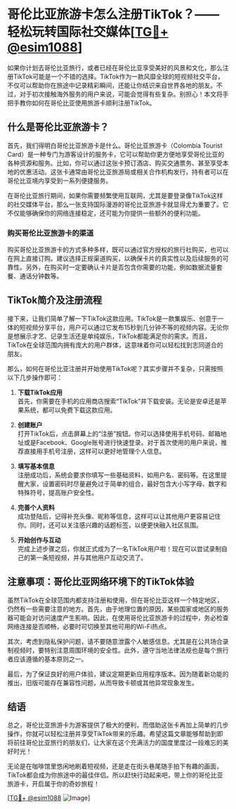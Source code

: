 # 哥伦比亚旅游卡怎么注册TikTok？——轻松玩转国际社交媒体[[TG💪+ @esim1088](https://t.me/s/esim1088)]

如果你计划去哥伦比亚旅行，或者已经在哥伦比亚享受美好的风景和文化，那么注册TikTok可能是一个不错的选择。TikTok作为一款风靡全球的短视频社交平台，不仅可以帮助你在旅途中记录精彩瞬间，还能让你结识来自世界各地的朋友。不过，对于初次接触海外服务的用户来说，可能会觉得有些复杂。别担心！本文将手把手教你如何在哥伦比亚使用旅游卡顺利注册TikTok。

## 什么是哥伦比亚旅游卡？

首先，我们得明白哥伦比亚旅游卡是什么。哥伦比亚旅游卡（Colombia Tourist Card）是一种专门为游客设计的服务卡，它可以帮助你更方便地享受哥伦比亚的各种资源和服务。比如，你可以通过这张卡预订酒店、购买交通票务、甚至享受本地的优惠活动。这张卡通常由哥伦比亚旅游局或相关合作机构发行，持有者可以在哥伦比亚境内享受到一系列便捷服务。

在哥伦比亚旅行期间，如果你需要频繁使用互联网，尤其是要登录像TikTok这样的社交媒体平台，那么一张支持国际漫游的哥伦比亚旅游卡就显得尤为重要了。它不仅能够确保你的网络连接稳定，还可能为你提供一些额外的便利功能。

### 购买哥伦比亚旅游卡的渠道

购买哥伦比亚旅游卡的方式多种多样，既可以通过官方授权的旅行社购买，也可以在网上直接订购。建议选择正规渠道购买，以确保卡片的真实性以及后续服务的可靠性。另外，在购买时一定要确认卡片是否包含你需要的功能，例如数据流量套餐、通话分钟数等。

## TikTok简介及注册流程

接下来，让我们简单了解一下TikTok这款应用。TikTok是一款集娱乐、创意于一体的短视频分享平台，用户可以通过它发布15秒到几分钟不等的视频内容。无论你是想展示才艺、记录生活还是单纯娱乐，TikTok都能满足你的需求。而且，TikTok在全球范围内拥有庞大的用户群体，这意味着你可以轻松找到志同道合的朋友。

那么，如何在哥伦比亚注册并开始使用TikTok呢？其实步骤并不复杂，只需按照以下几步操作即可：

1. **下载TikTok应用**  
   首先，你需要在手机的应用商店搜索“TikTok”并下载安装。无论是安卓还是苹果系统，都可以免费下载这款应用。

2. **创建账户**  
   打开TikTok后，点击屏幕上的“注册”按钮。你可以选择使用手机号码、邮箱地址或是Facebook、Google账号进行快速登录。对于首次使用的用户来说，推荐直接用手机号注册，这样可以更好地管理个人信息。

3. **填写基本信息**  
   注册成功后，系统会要求你填写一些基础资料，如用户名、密码等。在这里提醒大家，设置密码时尽量避免过于简单的组合，最好包含大小写字母、数字和特殊符号，提高账户安全性。

4. **完善个人资料**  
   成功登陆后，记得补充头像、昵称等信息，这样可以让其他用户更容易记住你。同时，还可以关注感兴趣的话题标签，以便更快融入社区氛围。

5. **开始创作与互动**  
   完成上述步骤之后，你就正式成为了一名TikTok用户啦！现在可以尝试录制自己的第一条短视频，并与其他用户互动交流了。

## 注意事项：哥伦比亚网络环境下的TikTok体验

虽然TikTok在全球范围内都支持注册和使用，但在哥伦比亚这样一个特定地区，仍然有一些需要注意的地方。首先，由于地理位置的原因，某些国家或地区的服务器可能会对访问速度产生影响。因此，在使用哥伦比亚旅游卡的过程中，务必检查网络连接是否顺畅，必要时可切换至其他可用的Wi-Fi热点。

其次，考虑到隐私保护问题，请不要随意泄露个人敏感信息。尤其是在公共场合录制视频时，要特别注意周围环境的安全性。此外，遵守当地法律法规也是每个旅行者应该遵循的基本原则之一。

最后，为了保证良好的用户体验，建议定期更新应用程序版本。因为随着新功能的推出，旧版可能存在兼容性问题，从而导致卡顿或其他异常现象发生。

## 结语

总之，哥伦比亚旅游卡为游客提供了极大的便利，而借助这张卡再加上简单的几步操作，你就可以轻松注册并享受TikTok带来的乐趣。希望这篇文章能够帮助到即将前往哥伦比亚旅行的朋友们，让大家在这个充满活力的国度里度过一段难忘的美好时光！

无论是在咖啡馆里悠闲地刷着短视频，还是走在街头巷尾随手拍下有趣的画面，TikTok都会成为你旅途中的最佳伴侣。所以赶快行动起来吧，带上你的哥伦比亚旅游卡，开启属于你的奇妙旅程！

[[TG💪+ @esim1088](https://t.me/s/esim1088) ![Image](https://i.postimg.cc/4NQfJmqS/Snipaste-2025-05-13-00-14-12.png)]